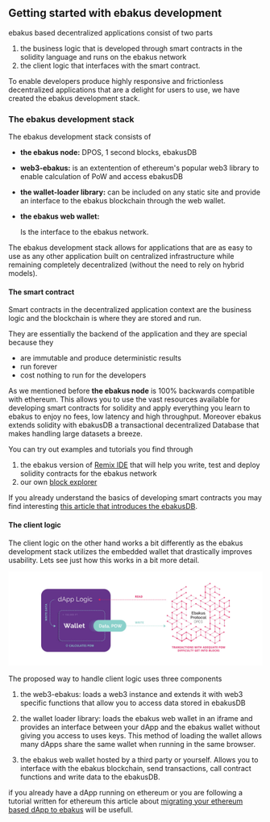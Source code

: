 ## Getting started with ebakus development

ebakus based decentralized applications consist of two parts

1. the business logic that is developed through smart contracts in the solidity language and runs on the ebakus network
2. the client logic that interfaces with the smart contract.

To enable developers produce highly responsive and frictionless decentralized applications that are a delight for users to use, we have created the ebakus development stack.

### The ebakus development stack

The ebakus development stack consists of

- **the ebakus node:**
  DPOS, 1 second blocks, ebakusDB

- **web3-ebakus:**
  is an extentention of ethereum's popular web3 library to enable calculation of PoW and access ebakusDB

- **the wallet-loader library:**
  can be included on any static site and provide an interface to the ebakus blockchain through the web wallet.

- **the ebakus web wallet:**

  Is the interface to the ebakus network.

The ebakus development stack allows for applications that are as easy to use as any other application built on centralized infrastructure while remaining completely decentralized (without the need to rely on hybrid models).

#### The smart contract

Smart contracts in the decentralized application context are the business logic and the blockchain is where they are stored and run.

They are essentially the backend of the application and they are special because they

* are immutable and produce deterministic results
* run forever
* cost nothing to run for the developers

As we mentioned before **the ebakus node** is 100% backwards compatible with ethereum. This allows you to use the vast resources available for developing smart contracts for solidity and apply everything you learn to ebakus to enjoy no fees, low latency and high throughput. Moreover ebakus extends solidity with ebakusDB a transactional decentralized Database that makes handling large datasets a breeze.

You can try out examples and tutorials you find through

1. the ebakus version of [Remix IDE](https://remix.ebakus.com) that will help you write, test and deploy solidity contracts for the ebakus network
2. our own [block explorer](https://explorer.ebakus.com)

If you already understand the basics of developing smart contracts you may find interesting [this article that introduces the ebakusDB](https://medium.com/ebakus/introducing-ebakusdb-part-1-7ebe5013c0d0).



#### The client logic

The client logic on the other hand works a bit differently as the ebakus development stack utilizes the embedded wallet that drastically improves usability. Lets see just how this works in a bit more detail.

![alt text](../img/ebakus_if.jpg "ebakus interface")

The proposed way to handle client logic uses three components

1. the web3-ebakus: loads a web3 instance and extends it with web3 specific functions that allow you to access data stored in ebakusDB
2. the wallet loader library: loads the ebakus web wallet in an iframe and provides an interface between your dApp and the ebakus wallet without giving you access to uses keys. This method of loading the wallet allows many dApps share the same wallet when running in the same browser.

3. the ebakus web wallet hosted by a third party or yourself. Allows you to interface with the ebakus blockchain, send transactions, call contract functions and write data to the ebakusDB.

if you already have a dApp running on ethereum or you are following a tutorial written for ethereum this article about [migrating your ethereum based dApp to ebakus](./migrating-your-ethereum-d-app-to-ebakus.md) will be usefull.
